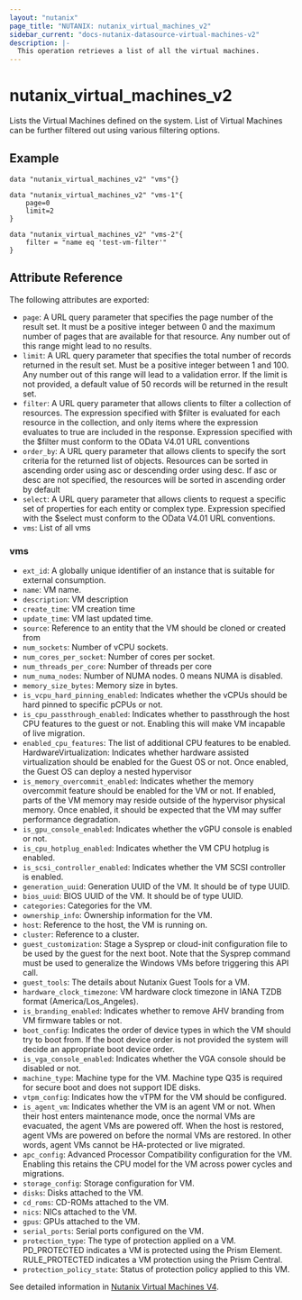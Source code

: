 ```yaml
---
layout: "nutanix"
page_title: "NUTANIX: nutanix_virtual_machines_v2"
sidebar_current: "docs-nutanix-datasource-virtual-machines-v2"
description: |-
  This operation retrieves a list of all the virtual machines.
---
```


# nutanix_virtual_machines_v2

Lists the Virtual Machines defined on the system. List of Virtual Machines can be further filtered out using various filtering options.

## Example

```hcl
data "nutanix_virtual_machines_v2" "vms"{}

data "nutanix_virtual_machines_v2" "vms-1"{
    page=0
    limit=2
}

data "nutanix_virtual_machines_v2" "vms-2"{
    filter = "name eq 'test-vm-filter'"
}
```

## Attribute Reference

The following attributes are exported:

- `page`: A URL query parameter that specifies the page number of the result set. It must be a positive integer between 0 and the maximum number of pages that are available for that resource. Any number out of this range might lead to no results.
- `limit`: A URL query parameter that specifies the total number of records returned in the result set. Must be a positive integer between 1 and 100. Any number out of this range will lead to a validation error. If the limit is not provided, a default value of 50 records will be returned in the result set.
- `filter`: A URL query parameter that allows clients to filter a collection of resources. The expression specified with $filter is evaluated for each resource in the collection, and only items where the expression evaluates to true are included in the response. Expression specified with the $filter must conform to the OData V4.01 URL conventions
- `order_by`: A URL query parameter that allows clients to specify the sort criteria for the returned list of objects. Resources can be sorted in ascending order using asc or descending order using desc. If asc or desc are not specified, the resources will be sorted in ascending order by default
- `select`: A URL query parameter that allows clients to request a specific set of properties for each entity or complex type. Expression specified with the $select must conform to the OData V4.01 URL conventions.
- `vms`: List of all vms

### vms

- `ext_id`: A globally unique identifier of an instance that is suitable for external consumption.
- `name`: VM name.
- `description`: VM description
- `create_time`: VM creation time
- `update_time`: VM last updated time.
- `source`: Reference to an entity that the VM should be cloned or created from
- `num_sockets`: Number of vCPU sockets.
- `num_cores_per_socket`: Number of cores per socket.
- `num_threads_per_core`: Number of threads per core
- `num_numa_nodes`: Number of NUMA nodes. 0 means NUMA is disabled.
- `memory_size_bytes`: Memory size in bytes.
- `is_vcpu_hard_pinning_enabled`: Indicates whether the vCPUs should be hard pinned to specific pCPUs or not.
- `is_cpu_passthrough_enabled`: Indicates whether to passthrough the host CPU features to the guest or not. Enabling this will make VM incapable of live migration.
- `enabled_cpu_features`: The list of additional CPU features to be enabled. HardwareVirtualization: Indicates whether hardware assisted virtualization should be enabled for the Guest OS or not. Once enabled, the Guest OS can deploy a nested hypervisor
- `is_memory_overcommit_enabled`: Indicates whether the memory overcommit feature should be enabled for the VM or not. If enabled, parts of the VM memory may reside outside of the hypervisor physical memory. Once enabled, it should be expected that the VM may suffer performance degradation.
- `is_gpu_console_enabled`: Indicates whether the vGPU console is enabled or not.
- `is_cpu_hotplug_enabled`: Indicates whether the VM CPU hotplug is enabled.
- `is_scsi_controller_enabled`: Indicates whether the VM SCSI controller is enabled.
- `generation_uuid`: Generation UUID of the VM. It should be of type UUID.
- `bios_uuid`: BIOS UUID of the VM. It should be of type UUID.
- `categories`: Categories for the VM.
- `ownership_info`: Ownership information for the VM.
- `host`: Reference to the host, the VM is running on.
- `cluster`: Reference to a cluster.
- `guest_customization`: Stage a Sysprep or cloud-init configuration file to be used by the guest for the next boot. Note that the Sysprep command must be used to generalize the Windows VMs before triggering this API call.
- `guest_tools`: The details about Nutanix Guest Tools for a VM.
- `hardware_clock_timezone`: VM hardware clock timezone in IANA TZDB format (America/Los_Angeles).
- `is_branding_enabled`: Indicates whether to remove AHV branding from VM firmware tables or not.
- `boot_config`: Indicates the order of device types in which the VM should try to boot from. If the boot device order is not provided the system will decide an appropriate boot device order.
- `is_vga_console_enabled`: Indicates whether the VGA console should be disabled or not.
- `machine_type`: Machine type for the VM. Machine type Q35 is required for secure boot and does not support IDE disks.
- `vtpm_config`: Indicates how the vTPM for the VM should be configured.
- `is_agent_vm`: Indicates whether the VM is an agent VM or not. When their host enters maintenance mode, once the normal VMs are evacuated, the agent VMs are powered off. When the host is restored, agent VMs are powered on before the normal VMs are restored. In other words, agent VMs cannot be HA-protected or live migrated.
- `apc_config`: Advanced Processor Compatibility configuration for the VM. Enabling this retains the CPU model for the VM across power cycles and migrations.
- `storage_config`: Storage configuration for VM.
- `disks`: Disks attached to the VM.
- `cd_roms`: CD-ROMs attached to the VM.
- `nics`: NICs attached to the VM.
- `gpus`: GPUs attached to the VM.
- `serial_ports`: Serial ports configured on the VM.
- `protection_type`: The type of protection applied on a VM. PD_PROTECTED indicates a VM is protected using the Prism Element. RULE_PROTECTED indicates a VM protection using the Prism Central.
- `protection_policy_state`: Status of protection policy applied to this VM.

See detailed information in [Nutanix Virtual Machines V4](https://developers.nutanix.com/api-reference?namespace=vmm&version=v4.0.b1).
